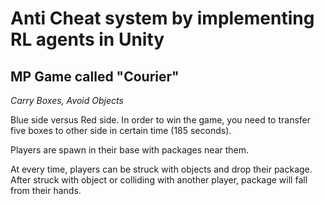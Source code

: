 # Anti Cheat system by implementing RL agents in Unity

## MP Game called "Courier"
*Carry Boxes, Avoid Objects*

Blue side versus Red side. In order to win the game, you need to transfer five boxes to other side in certain time (185 seconds).

Players are spawn in their base with packages near them.

At every time, players can be struck with objects and drop their package.
After struck with object or colliding with another player, package will fall from their hands.



